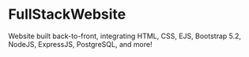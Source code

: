 # FullStackWebsite
Website built back-to-front, integrating HTML, CSS, EJS, Bootstrap 5.2, NodeJS, ExpressJS, PostgreSQL, and more!
